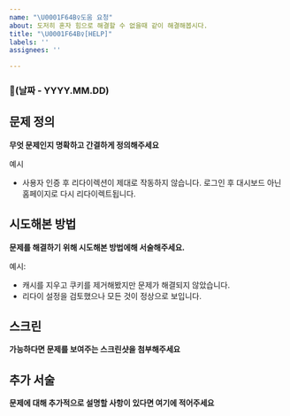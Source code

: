 ```yaml
---
name: "\U0001F64B‍♀️도움 요청"
about: 도저히 혼자 힘으로 해결할 수 없을때 같이 해결해봅시다.
title: "\U0001F64B‍♀️[HELP]"
labels: ''
assignees: ''

---
```


### 📅(날짜 -  YYYY.MM.DD)

## 문제 정의
**무엇 문제인지 명확하고 간결하게 정의해주세요**

예시
- 사용자 인증 후 리다이렉션이 제대로 작동하지 않습니다.
  로그인 후 대시보드 아닌 홈페이지로 다시 리다이렉트됩니다.

## 시도해본 방법
**문제를 해결하기 위해 시도해본 방법에해 서술해주세요.**

예시:
- 캐시를 지우고 쿠키를 제거해봤지만 문제가 해결되지 않았습니다.
- 리다이 설정을 검토했으나 모든 것이 정상으로 보입니다.

## 스크린
**가능하다면 문제를 보여주는 스크린샷을 첨부해주세요**


## 추가 서술
**문제에 대해 추가적으로 설명할 사항이 있다면 여기에 적어주세요**